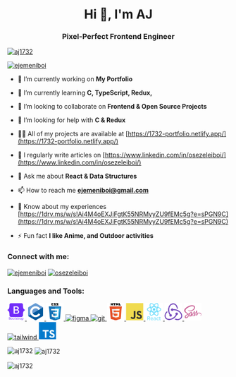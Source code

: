 <h1 align="center">Hi 👋, I'm AJ</h1>
<h3 align="center">Pixel-Perfect Frontend Engineer</h3>

<p align="left"> <a href="https://github.com/ryo-ma/github-profile-trophy"><img src="https://github-profile-trophy.vercel.app/?username=aj1732" alt="aj1732" /></a> </p>

<p align="left"> <a href="https://twitter.com/ejemeniboi" target="blank"><img src="https://img.shields.io/twitter/follow/ejemeniboi?logo=twitter&style=for-the-badge" alt="ejemeniboi" /></a> </p>

- 🔭 I’m currently working on **My Portfolio**

- 🌱 I’m currently learning **C, TypeScript, Redux,**

- 👯 I’m looking to collaborate on **Frontend & Open Source Projects**

- 🤝 I’m looking for help with **C & Redux**

- 👨‍💻 All of my projects are available at [https://1732-portfolio.netlify.app/](https://1732-portfolio.netlify.app/)

- 📝 I regularly write articles on [https://www.linkedin.com/in/osezeleiboi/](https://www.linkedin.com/in/osezeleiboi/)

- 💬 Ask me about **React & Data Structures**

- 📫 How to reach me **ejemeniboi@gmail.com**

- 📄 Know about my experiences [https://1drv.ms/w/s!Ai4M4oEXJiFgtK55NRMyyZU9fEMc5g?e=sPGN9C](https://1drv.ms/w/s!Ai4M4oEXJiFgtK55NRMyyZU9fEMc5g?e=sPGN9C)

- ⚡ Fun fact **I like Anime, and Outdoor activities**

<h3 align="left">Connect with me:</h3>
<p align="left">
<a href="https://twitter.com/ejemeniboi" target="blank"><img align="center" src="https://raw.githubusercontent.com/rahuldkjain/github-profile-readme-generator/master/src/images/icons/Social/twitter.svg" alt="ejemeniboi" height="30" width="40" /></a>
<a href="https://linkedin.com/in/osezeleiboi" target="blank"><img align="center" src="https://raw.githubusercontent.com/rahuldkjain/github-profile-readme-generator/master/src/images/icons/Social/linked-in-alt.svg" alt="osezeleiboi" height="30" width="40" /></a>
</p>

<h3 align="left">Languages and Tools:</h3>
<p align="left"> <a href="https://getbootstrap.com" target="_blank" rel="noreferrer"> <img src="https://raw.githubusercontent.com/devicons/devicon/master/icons/bootstrap/bootstrap-plain-wordmark.svg" alt="bootstrap" width="40" height="40"/> </a> <a href="https://www.cprogramming.com/" target="_blank" rel="noreferrer"> <img src="https://raw.githubusercontent.com/devicons/devicon/master/icons/c/c-original.svg" alt="c" width="40" height="40"/> </a> <a href="https://www.w3schools.com/css/" target="_blank" rel="noreferrer"> <img src="https://raw.githubusercontent.com/devicons/devicon/master/icons/css3/css3-original-wordmark.svg" alt="css3" width="40" height="40"/> </a> <a href="https://www.figma.com/" target="_blank" rel="noreferrer"> <img src="https://www.vectorlogo.zone/logos/figma/figma-icon.svg" alt="figma" width="40" height="40"/> </a> <a href="https://git-scm.com/" target="_blank" rel="noreferrer"> <img src="https://www.vectorlogo.zone/logos/git-scm/git-scm-icon.svg" alt="git" width="40" height="40"/> </a> <a href="https://www.w3.org/html/" target="_blank" rel="noreferrer"> <img src="https://raw.githubusercontent.com/devicons/devicon/master/icons/html5/html5-original-wordmark.svg" alt="html5" width="40" height="40"/> </a> <a href="https://developer.mozilla.org/en-US/docs/Web/JavaScript" target="_blank" rel="noreferrer"> <img src="https://raw.githubusercontent.com/devicons/devicon/master/icons/javascript/javascript-original.svg" alt="javascript" width="40" height="40"/> </a> <a href="https://reactjs.org/" target="_blank" rel="noreferrer"> <img src="https://raw.githubusercontent.com/devicons/devicon/master/icons/react/react-original-wordmark.svg" alt="react" width="40" height="40"/> </a> <a href="https://redux.js.org" target="_blank" rel="noreferrer"> <img src="https://raw.githubusercontent.com/devicons/devicon/master/icons/redux/redux-original.svg" alt="redux" width="40" height="40"/> </a> <a href="https://sass-lang.com" target="_blank" rel="noreferrer"> <img src="https://raw.githubusercontent.com/devicons/devicon/master/icons/sass/sass-original.svg" alt="sass" width="40" height="40"/> </a> <a href="https://tailwindcss.com/" target="_blank" rel="noreferrer"> <img src="https://www.vectorlogo.zone/logos/tailwindcss/tailwindcss-icon.svg" alt="tailwind" width="40" height="40"/> </a> <a href="https://www.typescriptlang.org/" target="_blank" rel="noreferrer"> <img src="https://raw.githubusercontent.com/devicons/devicon/master/icons/typescript/typescript-original.svg" alt="typescript" width="40" height="40"/> </a> </p>

<p><img align="left" src="https://github-readme-stats.vercel.app/api/top-langs?username=aj1732&show_icons=true&locale=en&layout=compact" alt="aj1732" /></p>

<p>&nbsp;<img align="center" src="https://github-readme-stats.vercel.app/api?username=aj1732&show_icons=true&locale=en" alt="aj1732" /></p>

<p><img align="center" src="https://github-readme-streak-stats.herokuapp.com/?user=aj1732&" alt="aj1732" /></p>


